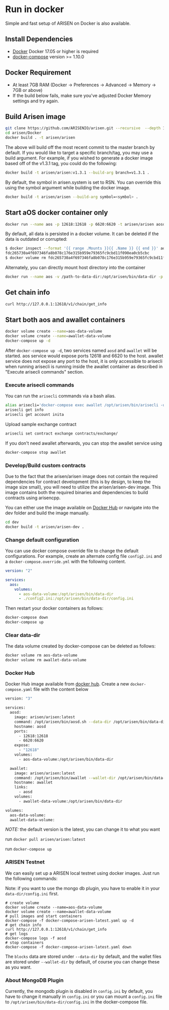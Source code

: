 # Run in docker

Simple and fast setup of ARISEN on Docker is also available.

## Install Dependencies

- [Docker](https://docs.docker.com) Docker 17.05 or higher is required
- [docker-compose](https://docs.docker.com/compose/) version >= 1.10.0

## Docker Requirement

- At least 7GB RAM (Docker -> Preferences -> Advanced -> Memory -> 7GB or above)
- If the build below fails, make sure you've adjusted Docker Memory settings and try again.

## Build Arisen image

```bash
git clone https://github.com/ARISENIO/arisen.git --recursive  --depth 1
cd arisen/Docker
docker build . -t arisen/arisen
```

The above will build off the most recent commit to the master branch by default. If you would like to target a specific branch/tag, you may use a build argument. For example, if you wished to generate a docker image based off of the v1.3.1 tag, you could do the following:

```bash
docker build -t arisen/arisen:v1.3.1 --build-arg branch=v1.3.1 .
```

By default, the symbol in arisen.system is set to RSN. You can override this using the symbol argument while building the docker image.

```bash
docker build -t arisen/arisen --build-arg symbol=<symbol> .
```

## Start aOS docker container only

```bash
docker run --name aos -p 12618:12618 -p 6620:6620 -t arisen/arisen aosd.sh -e --http-alias=aos:12618 --http-alias=127.0.0.1:12618 --http-alias=localhost:12618 arg1 arg2
```

By default, all data is persisted in a docker volume. It can be deleted if the data is outdated or corrupted:

```bash
$ docker inspect --format '{{ range .Mounts }}{{ .Name }} {{ end }}' aos
fdc265730a4f697346fa8b078c176e315b959e79365fc9cbd11f090ea0cb5cbc
$ docker volume rm fdc265730a4f697346fa8b078c176e315b959e79365fc9cbd11f090ea0cb5cbc
```

Alternately, you can directly mount host directory into the container

```bash
docker run --name aos -v /path-to-data-dir:/opt/arisen/bin/data-dir -p 12618:12618 -p 6620:6620 -t arisen/arisen aosd.sh -e --http-alias=aos:12618 --http-alias=127.0.0.1:12618 --http-alias=localhost:12618 arg1 arg2
```

## Get chain info

```bash
curl http://127.0.0.1:12618/v1/chain/get_info
```

## Start both aos and awallet containers

```bash
docker volume create --name=aos-data-volume
docker volume create --name=awallet-data-volume
docker-compose up -d
```

After `docker-compose up -d`, two services named `aosd` and `awallet` will be started. aos service would expose ports 12618 and 6620 to the host. awallet service does not expose any port to the host, it is only accessible to arisecli when running arisecli is running inside the awallet container as described in "Execute arisecli commands" section.

### Execute arisecli commands

You can run the `arisecli` commands via a bash alias.

```bash
alias arisecli='docker-compose exec awallet /opt/arisen/bin/arisecli -u http://aosd:12618 --wallet-url http://localhost:6621'
arisecli get info
arisecli get account inita
```

Upload sample exchange contract

```bash
arisecli set contract exchange contracts/exchange/
```

If you don't need awallet afterwards, you can stop the awallet service using

```bash
docker-compose stop awallet
```

### Develop/Build custom contracts

Due to the fact that the arisen/arisen image does not contain the required dependencies for contract development (this is by design, to keep the image size small), you will need to utilize the arisen/arisen-dev image. This image contains both the required binaries and dependencies to build contracts using arisencpp.

You can either use the image available on [Docker Hub](https://hub.docker.com/r/arisen/arisen-dev/) or navigate into the dev folder and build the image manually.

```bash
cd dev
docker build -t arisen/arisen-dev .
```

### Change default configuration

You can use docker compose override file to change the default configurations. For example, create an alternate config file `config2.ini` and a `docker-compose.override.yml` with the following content.

```yaml
version: "2"

services:
  aos:
    volumes:
      - aos-data-volume:/opt/arisen/bin/data-dir
      - ./config2.ini:/opt/arisen/bin/data-dir/config.ini
```

Then restart your docker containers as follows:

```bash
docker-compose down
docker-compose up
```

### Clear data-dir

The data volume created by docker-compose can be deleted as follows:

```bash
docker volume rm aos-data-volume
docker volume rm awallet-data-volume
```

### Docker Hub

Docker Hub image available from [docker hub](https://hub.docker.com/r/arisen/arisen/).
Create a new `docker-compose.yaml` file with the content below

```bash
version: "3"

services:
  aosd:
    image: arisen/arisen:latest
    command: /opt/arisen/bin/aosd.sh --data-dir /opt/arisen/bin/data-dir -e --http-alias=aosd:12618 --http-alias=127.0.0.1:12618 --http-alias=localhost:12618
    hostname: aosd
    ports:
      - 12618:12618
      - 6620:6620
    expose:
      - "12618"
    volumes:
      - aos-data-volume:/opt/arisen/bin/data-dir

  awallet:
    image: arisen/arisen:latest
    command: /opt/arisen/bin/awallet --wallet-dir /opt/arisen/bin/data-dir --http-server-address=127.0.0.1:6621 --http-alias=localhost:6621 --http-alias=awallet:6621
    hostname: awallet
    links:
      - aosd
    volumes:
      - awallet-data-volume:/opt/arisen/bin/data-dir

volumes:
  aos-data-volume:
  awallet-data-volume:

```

*NOTE:* the default version is the latest, you can change it to what you want

run `docker pull arisen/arisen:latest`

run `docker-compose up`

### ARISEN Testnet

We can easily set up a ARISEN local testnet using docker images. Just run the following commands:

Note: if you want to use the mongo db plugin, you have to enable it in your `data-dir/config.ini` first.

```
# create volume
docker volume create --name=aos-data-volume
docker volume create --name=awallet-data-volume
# pull images and start containers
docker-compose -f docker-compose-arisen-latest.yaml up -d
# get chain info
curl http://127.0.0.1:12618/v1/chain/get_info
# get logs
docker-compose logs -f aosd
# stop containers
docker-compose -f docker-compose-arisen-latest.yaml down
```

The `blocks` data are stored under `--data-dir` by default, and the wallet files are stored under `--wallet-dir` by default, of course you can change these as you want.

### About MongoDB Plugin

Currently, the mongodb plugin is disabled in `config.ini` by default, you have to change it manually in `config.ini` or you can mount a `config.ini` file to `/opt/arisen/bin/data-dir/config.ini` in the docker-compose file.
